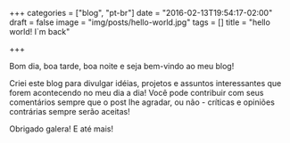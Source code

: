 +++
categories = ["blog", "pt-br"]
date = "2016-02-13T19:54:17-02:00"
draft = false
image = "img/posts/hello-world.jpg"
tags = []
title = "hello world! I`m back"

+++

Bom dia, boa tarde, boa noite e seja bem-vindo ao meu blog!

Criei este blog para divulgar idéias, projetos e assuntos interessantes que forem acontecendo no meu dia a dia! Você pode contribuir com seus comentários sempre que o post lhe agradar, ou não - críticas e opiniões contrárias sempre serão aceitas!

Obrigado galera!
E até mais!